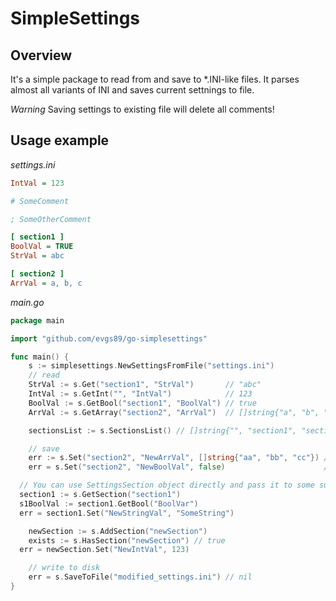 # SimpleSettings

## Overview

It's a simple package to read from and save to \*.INI-like files. It parses almost all variants of INI and saves current settnings to file.

_Warning_ Saving settings to existing file will delete all comments!

## Usage example

_settings.ini_

```ini
IntVal = 123

# SomeComment

; SomeOtherComment

[ section1 ]
BoolVal = TRUE
StrVal = abc

[ section2 ]
ArrVal = a, b, c


```

_main.go_

```go
package main

import "github.com/evgs89/go-simplesettings"

func main() {
	s := simplesettings.NewSettingsFromFile("settings.ini")
	// read
	StrVal := s.Get("section1", "StrVal")       // "abc"
	IntVal := s.GetInt("", "IntVal")            // 123
	BoolVal := s.GetBool("section1", "BoolVal") // true
	ArrVal := s.GetArray("section2", "ArrVal")  // []string{"a", "b", "c"}

	sectionsList := s.SectionsList() // []string{"", "section1", "section2"}

	// save
	err := s.Set("section2", "NewArrVal", []string{"aa", "bb", "cc"}) // nil
	err = s.Set("section2", "NewBoolVal", false)                      // nil

  // You can use SettingsSection object directly and pass it to some sub-routine
  section1 := s.GetSection("section1")
  s1BoolVal := section1.GetBool("BoolVar")
  err = section1.Set("NewStringVal", "SomeString")

	newSection := s.AddSection("newSection")
	exists := s.HasSection("newSection") // true
  err = newSection.Set("NewIntVal", 123)

	// write to disk
	err = s.SaveToFile("modified_settings.ini") // nil
}
```
